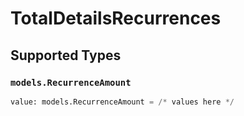 # TotalDetailsRecurrences


## Supported Types

### `models.RecurrenceAmount`

```python
value: models.RecurrenceAmount = /* values here */
```

